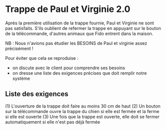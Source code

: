 # Trappe de Paul et Virginie 2.0
Après la première utilisation de la trappe fournie, Paul et Virginie ne sont pas satisfaits.
S'ils oublient de refermer la trappe en appuyant sur le bouton de la télécommande, 
d'autres animaux que Fido entrent dans la maison.

NB : Nous n'avions pas étudier les BESOINS de Paul et virginie assez précisément !

Pour éviter que cela se reproduise :
- on discute avec le client pour comprendre ses besoins
- on dresse une liste des exigences précises que doit remplir notre système


## Liste des exigences
(1) L'ouverture de la trappe doit faire au moins 30 cm de haut
(2) Un bouton sur la télécommande ouvre la trappe du chien si elle est fermée et la ferme si elle est ouverte
(3) Une fois que la trappe est ouverte, elle doit se fermer automatiquement si elle n'est pas déjà fermée